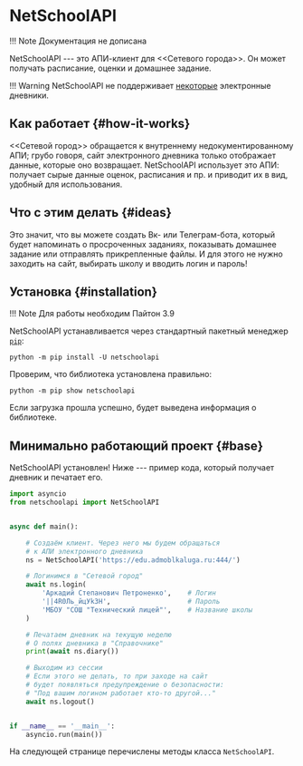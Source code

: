 # NetSchoolAPI

!!! Note
    Документация не дописана

NetSchoolAPI --- это АПИ-клиент для <<Сетевого города>>. Он может получать расписание, оценки и домашнее задание.

!!! Warning
    NetSchoolAPI не поддерживает [некоторые](/unsupported) электронные дневники.

## Как работает {#how-it-works}

<<Сетевой город>> обращается к внутреннему недокументированному АПИ; грубо говоря, сайт электронного дневника только отображает данные, которые оно возвращает. NetSchoolAPI использует это АПИ: получает сырые данные оценок, расписания и пр. и приводит их в вид, удобный для использования.

## Что с этим делать {#ideas}

Это значит, что вы можете создать Вк- или Телеграм-бота, который будет напоминать о просроченных заданиях, показывать домашнее задание или отправлять прикрепленные файлы. И для этого не нужно заходить на сайт, выбирать школу и вводить логин и пароль!

## Установка {#installation}

!!! Note
    Для работы необходим Пайтон 3.9

NetSchoolAPI устанавливается через стандартный пакетный менеджер [`pip`](https://pip.pypa.io):

```shell
python -m pip install -U netschoolapi
```

Проверим, что библиотека установлена правильно:

```shell
python -m pip show netschoolapi
```

Если загрузка прошла успешно, будет выведена информация о библиотеке.

## Минимально работающий проект {#base}

NetSchoolAPI установлен! Ниже --- пример кода, который получает дневник и печатает его.

```python
import asyncio
from netschoolapi import NetSchoolAPI


async def main():

    # Создаём клиент. Через него мы будем обращаться
    # к АПИ электронного дневника
    ns = NetSchoolAPI('https://edu.admoblkaluga.ru:444/')

    # Логинимся в "Сетевой город"
    await ns.login(
        'Аркадий Степанович Петроненко',    # Логин
        '||4R0Ль_йцУk3H',                   # Пароль
        'МБОУ "СОШ "Технический лицей"',    # Название школы
    )

    # Печатаем дневник на текущую неделю
    # О полях дневника в "Справочнике"
    print(await ns.diary())

    # Выходим из сессии
    # Если этого не делать, то при заходе на сайт
    # будет появляться предупреждение о безопасности:
    # "Под вашим логином работает кто-то другой..."
    await ns.logout()


if __name__ == '__main__':
    asyncio.run(main())
```

На следующей странице перечислены методы класса `NetSchoolAPI`.

